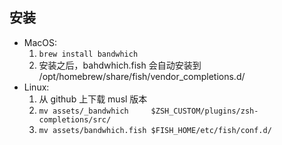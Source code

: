 ## 安装

- MacOS:
  1. `brew install bandwhich`
  2. 安装之后，bahdwhich.fish 会自动安装到 /opt/homebrew/share/fish/vendor_completions.d/
- Linux:
  1. 从 github 上下载 musl 版本
  2. `mv assets/_bandwhich     $ZSH_CUSTOM/plugins/zsh-completions/src/`
  3. `mv assets/bandwhich.fish $FISH_HOME/etc/fish/conf.d/`
